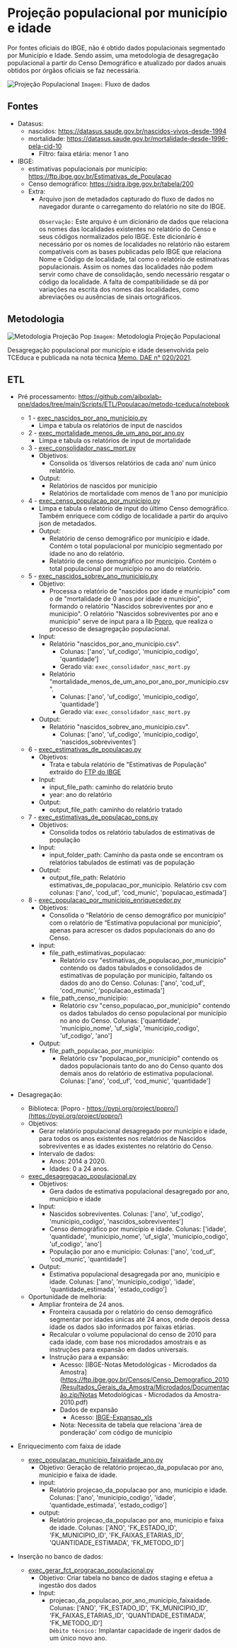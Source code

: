 # Projeção populacional por município e idade

Por fontes oficiais do IBGE, não é obtido dados populacionais segmentado por Município e Idade. Sendo assim, uma metodologia de desagregação populacional a partir do Censo Demográfico e atualizado por dados anuais obtidos por órgãos oficiais se faz necessária.

![Projeção Populacional](../img/fluxo_projecao_pop.jpg)
`Imagem:` Fluxo de dados

## Fontes

- Datasus:
    - nascidos: https://datasus.saude.gov.br/nascidos-vivos-desde-1994
    - mortalidade: https://datasus.saude.gov.br/mortalidade-desde-1996-pela-cid-10
        - Filtro: faixa etária: menor 1 ano
- IBGE:
    - estimativas populacionais por município: https://ftp.ibge.gov.br/Estimativas_de_Populacao
    - Censo demográfico: https://sidra.ibge.gov.br/tabela/200
    - Extra:
        - Arquivo json de metadados capturado do fluxo de dados no navegador durante o carregamento do relatório no site do IBGE.
    <br /><br />`Observação:` Este arquivo é um dicionário de dados que relaciona os nomes das localidades existentes no relatório do Censo e seus códigos normalizados pelo IBGE. Este dicionário é necessário por os nomes de localidades no relatório não estarem compatíveis com as bases publicadas pelo IBGE que relaciona Nome e Código de localidade, tal como o relatório de estimativas populacionais. Assim os nomes das localidades não podem servir como chave de consolidação, sendo necessário resgatar o código da localidade.  A falta de compatibilidade se dá por variações na escrita dos nomes das localidades, como abreviações ou ausências de sinais ortográficos.

## Metodologia

![Metodologia Projeção Pop](../img/metodo_estimativa_pop_tceduca.jpg)
`Imagem:` Metodologia Projeção Populacional

Desagregação populacional por município e idade desenvolvida pelo TCEduca e publicada na nota técnica [Memo. DAE n° 020/2021](https://www.tcesc.tc.br/sites/default/files/2021-06/Metodologia%20Estima%C3%A7%C3%A3o%20Populacional.pdf).

## ETL

- Pré processamento:  https://github.com/aiboxlab-pne/dados/tree/main/Scripts/ETL/Populacao/metodo-tceduca/notebook
    - 1 - [exec_nascidos_por_ano_municipio.py](https://github.com/aiboxlab-pne/dados/blob/main/Scripts/ETL/Populacao/metodo-tceduca/notebook/exec_nascidos_por_ano_municipio.py)
        - Limpa e tabula os relatórios de input de nascidos
    - 2 - [exec_mortalidade_menos_de_um_ano_por_ano.py](https://github.com/aiboxlab-pne/dados/blob/main/Scripts/ETL/Populacao/metodo-tceduca/notebook/exec_mortalidade_menos_de_um_ano_por_ano.py)
        - Limpa e tabula os relatórios de input de mortalidade
    - 3 - [exec_consolidador_nasc_mort.py](https://github.com/aiboxlab-pne/dados/blob/main/Scripts/ETL/Populacao/metodo-tceduca/preprocess/exec_consolidador_nasc_mort.py)
        - Objetivos:
            - Consolida os ‘diversos relatórios de cada ano’ num único relatório.
        - Output:
            - Relatórios de nascidos por município
            - Relatórios de mortalidade com menos de 1 ano  por município
    - 4 - [exec_censo_populacao_por_municipio.py](https://github.com/aiboxlab-pne/dados/blob/main/Scripts/ETL/Populacao/metodo-tceduca/preprocess/exec_censo_populacao_por_municipio.py)
        - Limpa e tabula o relatório de input do último Censo demográfico. Também enriquece com código de localidade a partir do arquivo json de metadados.
        - Output:
            - Relatório de censo demográfico por município e idade. Contém o total populacional por município segmentado por idade no ano do relatório.
            - Relatório de censo demográfico por município. Contém o total populacional por município no ano do relatório.
    - 5 - [exec_nascidos_sobrev_ano_municipio.py](https://github.com/aiboxlab-pne/dados/blob/main/Scripts/ETL/Populacao/metodo-tceduca/preprocess/exec_nascidos_sobrev_ano_municipio.py)
        - Objetivo:
            - Processa o relatório de "nascidos por idade e município" com o de "mortalidade de 0 anos por idade e município", formando o relatório "Nascidos sobreviventes por ano e município". O relatório "Nascidos sobreviventes por ano e município" serve de input para a lib [Popro](https://pypi.org/project/popro/), que realiza o processo de desagregação populacional.
        - Input:
            - Relatório "nascidos_por_ano_municipio.csv".
                - Colunas: ['ano', 'uf_codigo', 'municipio_codigo', 'quantidade']
                - Gerado via: `exec_consolidador_nasc_mort.py`
            - Relatório "mortalidade_menos_de_um_ano_por_ano_por_municipio.csv".
                - Colunas: ['ano', 'uf_codigo', 'municipio_codigo', 'quantidade']
                - Gerado via: `exec_consolidador_nasc_mort.py`
        - Output:
            - Relatório "nascidos_sobrev_ano_municipio.csv".
                - Colunas: ['ano', 'uf_codigo', 'municipio_codigo', 'nascidos_sobreviventes']
    - 6 - [exec_estimativas_de_populacao.py](https://github.com/aiboxlab-pne/dados/blob/main/Scripts/ETL/Populacao/metodo-tceduca/preprocess/Populacao%20por%20municipio/exec_estimativas_de_populacao.py)
        - Objetivos:
            - Trata e tabula relatório de "Estimativas de População" extraído do [FTP do IBGE](https://ftp.ibge.gov.br/Estimativas_de_Populacao/)
        - Input:
            - input_file_path: caminho do relatório bruto
            - year: ano do relatório
        - Output:
            - output_file_path: caminho do relatório tratado
    - 7 - [exec_estimativas_de_populacao_cons.py](https://github.com/aiboxlab-pne/dados/blob/main/Scripts/ETL/Populacao/metodo-tceduca/preprocess/Populacao%20por%20municipio/exec_estimativas_de_populacao_cons.py)
        - Objetivos:
            - Consolida todos os relatório tabulados de estimativas de população
        - Input:
            - input_folder_path: Caminho da pasta onde se encontram os relatórios tabulados de estimati vas de população
        - Output:
            - output_file_path: Relatório estimativas_de_populacao_por_municipio. Relatório csv com colunas: ['ano', 'cod_uf', 'cod_munic', 'populacao_estimada']
    - 8 - [exec_populacao_por_municipio_enriquecedor.py](https://github.com/aiboxlab-pne/dados/blob/main/Scripts/ETL/Populacao/metodo-tceduca/preprocess/exec_populacao_por_municipio_enriquecedor.py)
        - Objetivos:
            - Consolida o “Relatório de censo demográfico por município” com o relatório de “Estimativa populacional por município”, apenas para acrescer os dados populacionais do ano do Censo.
        - input:
            - file_path_estimativas_populacao:
                - Relatório csv "estimativas_de_populacao_por_municipio" contendo os dados tabulados e consolidados de estimativas de população por município, faltando os dados do ano do Censo. Colunas: ['ano', 'cod_uf', 'cod_munic', 'populacao_estimada']
            - file_path_censo_municipio:
                - Relatório csv "censo_populacao_por_municipio"  contendo os dados tabulados do censo populacional por município no ano do Censo. Colunas: ['quantidade', 'municipio_nome', 'uf_sigla', 'municipio_codigo', 'uf_codigo', 'ano']
        - Output:
            - file_path_populacao_por_municipio:
                - Relatório csv "populacao_por_municipio" contendo os dados populacionais tanto do ano do Censo quanto dos demais anos do relatório de estimativa populacional. Colunas: ['ano', 'cod_uf', 'cod_munic', 'quantidade']
- Desagregação:
    - Biblioteca: [Popro - https://pypi.org/project/popro/](https://pypi.org/project/popro/)
    - Objetivos:
        - Gerar relatório populacional desagregado por município e idade, para todos os anos existentes nos relatórios de Nascidos sobreviventes e as idades existentes no relatório do Censo.
        - Intervalo de dados:
            - Anos: 2014 a 2020.
            - Idades: 0 a 24 anos.
    - [exec_desagregacao_populacional.py](https://github.com/aiboxlab-pne/dados/blob/main/Scripts/ETL/Populacao/metodo-tceduca/package/exec_desagregacao_populacional.py)
        - Objetivos:
            - Gera dados de estimativa populacional desagregado por ano, município e idade
        - Input:
            - Nascidos sobreviventes. Colunas: ['ano', 'uf_codigo', 'municipio_codigo', 'nascidos_sobreviventes']
            - Censo demográfico por município e idade. Colunas: ['idade', 'quantidade', 'municipio_nome', 'uf_sigla', 'municipio_codigo', 'uf_codigo', 'ano']
            - População por ano e municipio: Colunas: ['ano', 'cod_uf', 'cod_munic', 'quantidade']
        - Output:
            - Estimativa populacional desagregada por ano, município e idade. Colunas: ['ano', 'municipio_codigo', 'idade', 'quantidade_estimada', 'estado_codigo']
    - Oportunidade de melhoria:
        - Ampliar fronteira de 24 anos.
            - Fronteira causada por o relatório do censo demográfico segmentar por idades únicas até 24 anos, onde depois dessa idade os dados são informados por faixas etárias.
            - Recalcular o volume populacional do censo de 2010 para cada idade, com base nos microdados amostrais e as instruções para expansão em dados universais.
            - Instrução para a expansão:
                - Acesso: [IBGE-Notas Metodológicas - Microdados da Amostra](https://ftp.ibge.gov.br/Censos/Censo_Demografico_2010/Resultados_Gerais_da_Amostra/Microdados/Documentação.zip/Notas Metodológicas - Microdados da Amostra-2010.pdf)
                - Dados de expansão
                    - Acesso: [IBGE-Expansao_xls](https://ftp.ibge.gov.br/Censos/Censo_Demografico_2010/Resultados_Gerais_da_Amostra/Expansao_xls.zip)
                - Nota: Necessita de tabela que relaciona 'área de ponderação' com código de município
- Enriquecimento com faixa de idade
    - [exec_populacao_municipio_faixaidade_ano.py](https://github.com/aiboxlab-pne/dados/blob/main/Scripts/ETL/Populacao/metodo-tceduca/package/exec_populacao_municipio_faixaidade_ano.py)
        - Objetivo: Geração de relatório projecao_da_populacao por ano, municipio e faixa de idade.
        - input:
            - Relatório projecao_da_populacao por ano, municipio e idade. Colunas: ['ano', 'municipio_codigo', 'idade', 'quantidade_estimada', 'estado_codigo']
        - output:
            - Relatório projecao_da_populacao por ano, municipio e faixa de idade. Colunas: ['ANO', 'FK_ESTADO_ID', 'FK_MUNICIPIO_ID', 'FK_FAIXAS_ETARIAS_ID', 'QUANTIDADE_ESTIMADA', 'FK_METODO_ID']

- Inserção no banco de dados:
    - [exec_gerar_fct_progracao_populacional.py](https://github.com/aiboxlab-pne/dados/blob/main/Scripts/Pipeline-%20Meta%201/08_fct_progracao_populacional/exec_gerar_fckt_progracao_populacional.py)
        - Objetivo: Criar tabela no banco de dados staging e efetua a ingestão dos dados
        - Input:
            - projecao_da_populacao_por_ano_municipio_faixaidade. Colunas: ['ANO', 'FK_ESTADO_ID', 'FK_MUNICIPIO_ID', 'FK_FAIXAS_ETARIAS_ID', 'QUANTIDADE_ESTIMADA', 'FK_METODO_ID']
<br />`Débito técnico:` Implantar capacidade de ingerir dados de um único novo ano.